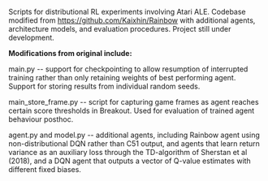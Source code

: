Scripts for distributional RL experiments involving Atari ALE. Codebase modified from https://github.com/Kaixhin/Rainbow with additional agents, architecture models, and evaluation procedures. Project still under development.

**Modifications from original include:**

main.py -- support for checkpointing to allow resumption of interrupted training rather than only retaining weights of best performing agent. Support for storing results from individual random seeds.

main_store_frame.py -- script for capturing game frames as agent reaches certain score thresholds in Breakout. Used for evaluation of trained agent behaviour posthoc.

agent.py and model.py -- additional agents, including Rainbow agent using non-distributional DQN rather than C51 output, and agents that learn return variance as an auxiliary loss through the TD-algorithm of Sherstan et al (2018), and a DQN agent that outputs a vector of Q-value estimates with different fixed biases.
